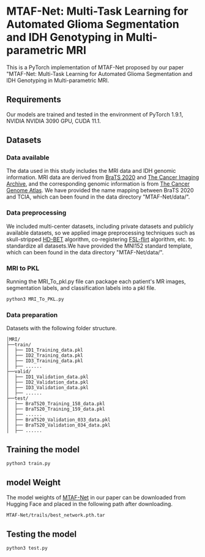 # MTAF-Net: Multi-Task Learning for Automated Glioma Segmentation and IDH Genotyping in Multi-parametric MRI

This is a PyTorch implementation of MTAF-Net proposed by our paper "MTAF-Net: Multi-Task Learning for Automated Glioma Segmentation and IDH Genotyping in Multi-parametric MRI.

## Requirements
Our models are trained and tested in the environment of PyTorch 1.9.1, NVIDIA NVIDIA 3090 GPU, CUDA 11.1. 

## Datasets

### Data available 
The data used in this study includes the MRI data and IDH genomic information. MRI data are derived from [BraTS 2020](https://ipp.cbica.upenn.edu/) and [The Cancer Imaging Archive](https://www.cancerimagingarchive.net/), and the corresponding genomic information is from [The Cancer Genome Atlas](https://portal.gdc.cancer.gov/). We have provided the name mapping between BraTS 2020 and TCIA, which can been found in the data directory "MTAF-Net/data/".  

### Data preprocessing
We included multi-center datasets, including private datasets and publicly available datasets, so we applied image preprocessing techniques such as skull-stripped [HD-BET](https://github.com/MIC-DKFZ/HD-BET) algorithm, co-registering [FSL-flirt](https://fsl.fmrib.ox.ac.uk/fsl/fslwiki/FslInstallation) algorithm, etc. to standardize all datasets.We have provided the MNI152 standard template, which can been found in the data directory "MTAF-Net/data/".

### MRI to PKL
Running the MRI_To_pkl.py file can package each patient's MR images, segmentation labels, and classification labels into a pkl file.
```bash
python3 MRI_To_PKL.py 
```

### Data preparation 
Datasets with the following folder structure.
```
│MRI/
├──train/
│  ├── ID1_Training_data.pkl
│  ├── ID2_Training_data.pkl
│  ├── ID3_Training_data.pkl
│  ├── ......
├──valid/
│  ├── ID1_Validation_data.pkl
│  ├── ID2_Validation_data.pkl
│  ├── ID3_Validation_data.pkl
│  ├── ......
├──test/
│  ├── BraTS20_Training_158_data.pkl
│  ├── BraTS20_Training_159_data.pkl
│  ├── ......
│  ├── BraTS20_Validation_033_data.pkl
│  ├── BraTS20_Validation_034_data.pkl
│  ├── ......
```
## Training the model
```bash
python3 train.py 
```
## model Weight
The model weights of [MTAF-Net](https://huggingface.co/WeiWei-XPU/best_network) in our paper can be downloaded from Hugging Face and placed in the following path after downloading.
```bash
MTAF-Net/trails/best_network.pth.tar
```
## Testing the model
```bash
python3 test.py 
```
